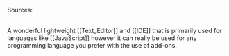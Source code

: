 Sources:

\
A wonderful lightweight [[Text_Editor]] and [[IDE]] that is primarily used for languages like [[JavaScript]] however it can really be used for any programming language you prefer with the use of add-ons.
